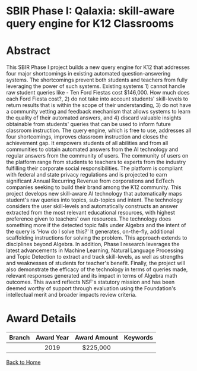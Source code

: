 
SBIR Phase I: Qalaxia: skill-aware query engine for K12 Classrooms
==================================================================

# Abstract


This SBIR Phase I project builds a new query engine for K12 that addresses four major shortcomings in existing automated question-answering systems. The shortcomings prevent both students and teachers from fully leveraging the power of such systems. Existing systems 1) cannot handle raw student queries like - Ten Ford Fiestas cost $146,000. How much does each Ford Fiesta cost?, 2) do not take into account students' skill-levels to return results that is within the scope of their understanding, 3) do not have a community vetting and feedback mechanism that allows systems to learn the quality of their automated answers, and 4) discard valuable insights obtainable from students' queries that can be used to inform future classroom instruction. The query engine, which is free to use, addresses all four shortcomings, improves classroom instruction and closes the achievement gap. It empowers students of all abilities and from all communities to obtain automated answers from the AI technology and regular answers from the community of users. The community of users on the platform range from students to teachers to experts from the industry fulfilling their corporate social responsibilities. The platform is compliant with federal and state privacy regulations and is projected to earn significant Annual Recurring Revenue from corporations and EdTech companies seeking to build their brand among the K12 community. This project develops new skill-aware AI technology that automatically maps student's raw queries into topics, sub-topics and intent. The technology considers the user skill-levels and automatically constructs an answer extracted from the most relevant educational resources, with highest preference given to teachers' own resources. The technology does something more if the detected topic falls under Algebra and the intent of the query is 'How do I solve this?' It generates, on-the-fly, additional scaffolding instructions for solving the problem. This approach extends to disciplines beyond Algebra. In addition, Phase I research leverages the latest advancements in Machine Learning, Natural Language Processing and Topic Detection to extract and track skill-levels, as well as strengths and weaknesses of students for teacher's benefit. Finally, the project will also demonstrate the efficacy of the technology in terms of queries made, relevant responses generated and its impact in terms of Algebra math outcomes. This award reflects NSF's statutory mission and has been deemed worthy of support through evaluation using the Foundation's intellectual merit and broader impacts review criteria.  

# Award Details

|Branch|Award Year|Award Amount|Keywords|
| :---: | :---: | :---: | :---: |
||2019|$225,000||
  
  


[Back to Home](https://github.com/chrischow/dod_sbir_awards#441)